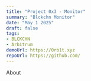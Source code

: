 ```yaml
---
title: "Project 0x3 - Monitor"
summary: "Blckchn Monitor"
date: "May 1 2025"
draft: false
tags:
- BLCKCHN
- Arbitrum
demoUrl: https://0rb1t.xyz
repoUrl: https://github.com/
---
```


About
